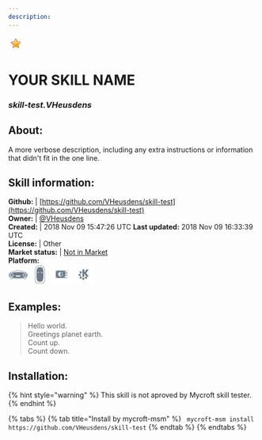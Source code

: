 ```yaml
---
description: 
---
```


![](../.gitbook/assets/star.png)  
# YOUR SKILL NAME  
### _skill-test.VHeusdens_  
## About:  
A more verbose description, including any extra instructions or
information that didn't fit in the one line.

## Skill information:  
**Github:** | [https://github.com/VHeusdens/skill-test](https://github.com/VHeusdens/skill-test)  
**Owner:** | [@VHeusdens](https://github.com/VHeusdens)  
**Created:** | 2018 Nov 09 15:47:26 UTC  **Last updated:** 2018 Nov 09 16:33:39 UTC  
**License:** | Other  
**Market status:** | [Not in Market](https://market.mycroft.ai/skill/)  
**Platform:**  
 ![Mark I](../.gitbook/assets/mark-1-icon.png)  ![Mark II](../.gitbook/assets/mark-2-icon.png)  ![Picroft](../.gitbook/assets/picroft-icon.png)  ![plasmoid](../.gitbook/assets/kde.png)   
## Examples:  
> Hello world.  
> Greetings planet earth.  
> Count up.  
> Count down.  
  
## Installation:  
{% hint style="warning" %}
This skill is not aproved by Mycroft skill tester.
{% endhint %}
    
{% tabs %}
{% tab title="Install by mycroft-msm" %}
``` mycroft-msm install https://github.com/VHeusdens/skill-test```
{% endtab %}
  {% endtabs %}
  